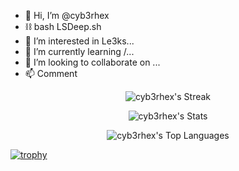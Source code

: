 - 👋 Hi, I’m @cyb3rhex
- ⛓️ bash LSDeep.sh
- 👀 I’m interested in Le3ks...
- 🌱 I’m currently learning /...
- 💞️ I’m looking to collaborate on ...
- 📫 Comment

<div align="center">

![cyb3rhex's Streak](https://github-readme-streak-stats.herokuapp.com/?user=cyb3rhex&theme=blue-green&hide_border=false)

![cyb3rhex's Stats](https://github-readme-stats.vercel.app/api?username=cyb3rhex&theme=blue-green&show_icons=true&hide_border=false&count_private=true)

![cyb3rhex's Top Languages](https://github-readme-stats.vercel.app/api/top-langs/?username=cyb3rhex&theme=blue-green&show_icons=true&hide_border=false&layout=compact)



</div>

[![trophy](https://github-profile-trophy.vercel.app/?username=ryo-ma&theme=monokai)](https://github.com/ryo-ma/github-profile-trophy)
